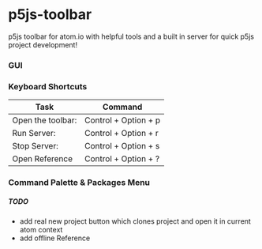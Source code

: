 # p5js-toolbar
p5js toolbar for atom.io with helpful tools and a built in server for quick p5js project development!

### GUI

### Keyboard Shortcuts
Task              | Command
------------------|----------------------
Open the toolbar: | Control + Option + p
Run Server:       | Control + Option + r
Stop Server:      | Control + Option + s
Open Reference    | Control + Option + ?


### Command Palette & Packages Menu


##### TODO
+ add real new project button which clones project and open it in current atom context
+ add offline Reference